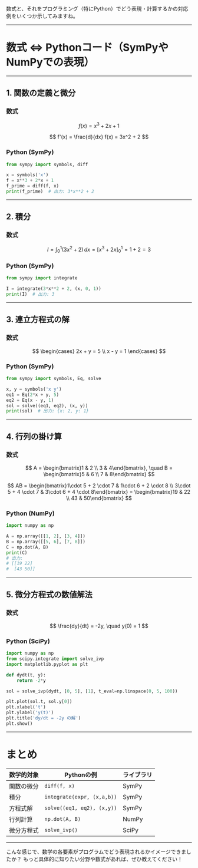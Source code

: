 

数式と、それをプログラミング（特にPython）でどう表現・計算するかの対応例をいくつか示してみますね。

---

# 数式 ⇔ Pythonコード（SymPyやNumPyでの表現）

---

## 1. 関数の定義と微分

### 数式

$$
f(x) = x^3 + 2x + 1
$$

$$
f'(x) = \frac{d}{dx} f(x) = 3x^2 + 2
$$

### Python (SymPy)

```python
from sympy import symbols, diff

x = symbols('x')
f = x**3 + 2*x + 1
f_prime = diff(f, x)
print(f_prime)  # 出力: 3*x**2 + 2
```

---

## 2. 積分

### 数式

$$
I = \int_0^1 (3x^2 + 2) \, dx = \left[x^3 + 2x\right]_0^1 = 1 + 2 = 3
$$

### Python (SymPy)

```python
from sympy import integrate

I = integrate(3*x**2 + 2, (x, 0, 1))
print(I)  # 出力: 3
```

---

## 3. 連立方程式の解

### 数式

$$
\begin{cases}
2x + y = 5 \\
x - y = 1
\end{cases}
$$

### Python (SymPy)

```python
from sympy import symbols, Eq, solve

x, y = symbols('x y')
eq1 = Eq(2*x + y, 5)
eq2 = Eq(x - y, 1)
sol = solve((eq1, eq2), (x, y))
print(sol)  # 出力: {x: 2, y: 1}
```

---

## 4. 行列の掛け算

### 数式

$$
A = \begin{bmatrix}1 & 2 \\ 3 & 4\end{bmatrix}, \quad
B = \begin{bmatrix}5 & 6 \\ 7 & 8\end{bmatrix}
$$

$$
AB = \begin{bmatrix}1\cdot 5 + 2 \cdot 7 & 1\cdot 6 + 2 \cdot 8 \\ 3\cdot 5 + 4 \cdot 7 & 3\cdot 6 + 4 \cdot 8\end{bmatrix}
= \begin{bmatrix}19 & 22 \\ 43 & 50\end{bmatrix}
$$

### Python (NumPy)

```python
import numpy as np

A = np.array([[1, 2], [3, 4]])
B = np.array([[5, 6], [7, 8]])
C = np.dot(A, B)
print(C)
# 出力:
# [[19 22]
#  [43 50]]
```

---

## 5. 微分方程式の数値解法

### 数式

$$
\frac{dy}{dt} = -2y, \quad y(0) = 1
$$

### Python (SciPy)

```python
import numpy as np
from scipy.integrate import solve_ivp
import matplotlib.pyplot as plt

def dydt(t, y):
    return -2*y

sol = solve_ivp(dydt, [0, 5], [1], t_eval=np.linspace(0, 5, 100))

plt.plot(sol.t, sol.y[0])
plt.xlabel('t')
plt.ylabel('y(t)')
plt.title('dy/dt = -2y の解')
plt.show()
```

---

# まとめ

| 数学的対象 | Pythonの例                   | ライブラリ |
| ----- | -------------------------- | ----- |
| 関数の微分 | `diff(f, x)`               | SymPy |
| 積分    | `integrate(expr, (x,a,b))` | SymPy |
| 方程式解  | `solve((eq1, eq2), (x,y))` | SymPy |
| 行列計算  | `np.dot(A, B)`             | NumPy |
| 微分方程式 | `solve_ivp()`              | SciPy |

---

こんな感じで、数学の各要素がプログラムでどう表現されるかイメージできましたか？
もっと具体的に知りたい分野や数式があれば、ぜひ教えてください！

